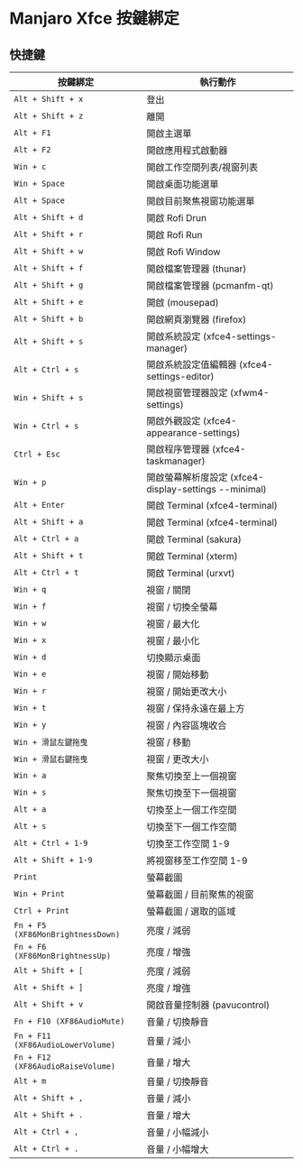

# Manjaro Xfce 按鍵綁定


## 快捷鍵

| 按鍵綁定 |	執行動作 |
| ------- | ------ |
| `Alt + Shift + x` | 登出 |
| `Alt + Shift + z` | 離開 |
| `Alt + F1` | 開啟主選單 |
| `Alt + F2` | 開啟應用程式啟動器 |
| `Win + c` | 開啟工作空間列表/視窗列表 |
| `Win + Space` | 開啟桌面功能選單 |
| `Alt + Space` | 開啟目前聚焦視窗功能選單 |
| `Alt + Shift + d` | 開啟 Rofi Drun |
| `Alt + Shift + r` | 開啟 Rofi Run |
| `Alt + Shift + w` | 開啟 Rofi Window |
| `Alt + Shift + f` | 開啟檔案管理器 (thunar) |
| `Alt + Shift + g` | 開啟檔案管理器 (pcmanfm-qt) |
| `Alt + Shift + e` | 開啟 (mousepad) |
| `Alt + Shift + b` | 開啟網頁瀏覽器 (firefox) |
| `Alt + Shift + s` | 開啟系統設定 (xfce4-settings-manager) |
| `Alt + Ctrl + s` | 開啟系統設定值編輯器 (xfce4-settings-editor) |
| `Win + Shift + s` | 開啟視窗管理器設定 (xfwm4-settings) |
| `Win + Ctrl + s` | 開啟外觀設定 (xfce4-appearance-settings) |
| `Ctrl + Esc` | 開啟程序管理器 (xfce4-taskmanager) |
| `Win + p` | 開啟螢幕解析度設定 (xfce4-display-settings --minimal) |
| `Alt + Enter` | 開啟 Terminal (xfce4-terminal) |
| `Alt + Shift + a` | 開啟 Terminal (xfce4-terminal) |
| `Alt + Ctrl + a` | 開啟 Terminal (sakura) |
| `Alt + Shift + t` | 開啟 Terminal (xterm) |
| `Alt + Ctrl + t` | 開啟 Terminal (urxvt) |
| `Win + q` | 視窗 / 關閉 |
| `Win + f` | 視窗 / 切換全螢幕 |
| `Win + w` | 視窗 / 最大化 |
| `Win + x` | 視窗 / 最小化 |
| `Win + d` | 切換顯示桌面 |
| `Win + e` | 視窗 / 開始移動 |
| `Win + r` | 視窗 / 開始更改大小 |
| `Win + t` | 視窗 / 保持永遠在最上方 |
| `Win + y` | 視窗 / 內容區塊收合 |
| `Win + 滑鼠左鍵拖曳` | 視窗 / 移動 |
| `Win + 滑鼠右鍵拖曳` | 視窗 / 更改大小 |
| `Win + a` | 聚焦切換至上一個視窗 |
| `Win + s` | 聚焦切換至下一個視窗 |
| `Alt + a` | 切換至上一個工作空間 |
| `Alt + s` | 切換至下一個工作空間 |
| `Alt + Ctrl + 1-9` | 切換至工作空間 1-9 |
| `Alt + Shift + 1-9` | 將視窗移至工作空間 1-9 |
| `Print` | 螢幕截圖 |
| `Win + Print` | 螢幕截圖 / 目前聚焦的視窗 |
| `Ctrl + Print` | 螢幕截圖 / 選取的區域 |
| `Fn + F5 (XF86MonBrightnessDown)` | 亮度 / 減弱 |
| `Fn + F6 (XF86MonBrightnessUp)` | 亮度 / 增強 |
| `Alt + Shift + [` | 亮度 / 減弱 |
| `Alt + Shift + ]` | 亮度 / 增強 |
| `Alt + Shift + v` | 開啟音量控制器 (pavucontrol) |
| `Fn + F10 (XF86AudioMute)` | 音量 / 切換靜音 |
| `Fn + F11 (XF86AudioLowerVolume)` | 音量 / 減小 |
| `Fn + F12 (XF86AudioRaiseVolume)` | 音量 / 增大 |
| `Alt + m` | 音量 / 切換靜音 |
| `Alt + Shift + ,` | 音量 / 減小 |
| `Alt + Shift + .` | 音量 / 增大 |
| `Alt + Ctrl + ,` | 音量 / 小幅減小 |
| `Alt + Ctrl + .` | 音量 / 小幅增大 |

